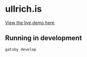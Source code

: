# ullrich.is

[View the live demo here](https://ullrich.is).

## Running in development

`gatsby develop`
